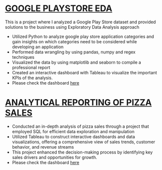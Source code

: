 # [GOOGLE PLAYSTORE EDA](https://github.com/Bharathkumar-Tamilarasu/Exploratory-Data-Analysis-using-Python)

This is a project where I analyzed a Google Play Store dataset and provided solutions to the business using Exploratory Data Analysis approach

*	Utilized Python to analyze google play store application categories and gain insights on which categories need to be considered while developing an application
*	Performed data wrangling by using pandas, numpy and regex techniques
*	Visualized the data by using matplotlib and seaborn to compile a professional report
*	Created an interactive dashboard with Tableau to visualize the important KPIs of the analysis.
*	Please check the dashboard [here](https://public.tableau.com/app/profile/bharathkumar.tamilarasu/viz/GooglePlayStoreAnalysis_16966154021780/PlayStoreAnalysis)

# [ANALYTICAL REPORTING OF PIZZA SALES]()
  
*	Conducted an in-depth analysis of pizza sales through a project that employed SQL for efficient data exploration and manipulation
*	Utilized Tableau to construct interactive dashboards and data visualizations, offering a comprehensive view of sales trends, customer behavior, and revenue streams
*	This project enhanced the decision-making process by identifying key sales drivers and opportunities for growth.
*	Please check the dashboard [here](https://public.tableau.com/app/profile/bharathkumar.tamilarasu/viz/PizzaSales_16959016177880/Home)

